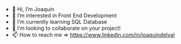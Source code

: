 - 👋 Hi, I’m Joaquin
- 👀 I’m interested in Front End Development
- 🌱 I’m currently learning SQL Database
- 💞️ I’m looking to collaborate on your project!
- 📫 How to reach me => https://www.linkedin.com/in/joaquindelval 

<!---
delvalj/delvalj is a ✨ special ✨ repository because its `README.md` (this file) appears on your GitHub profile.
You can click the Preview link to take a look at your changes.
--->
